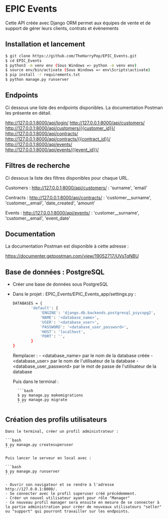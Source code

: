 # EPIC Events

Cette API créée avec Django ORM permet aux équipes de vente et de support de gérer leurs clients, contrats et évènements

## Installation et lancement

```bash
$ git clone https://github.com/TheHarryPop/EPIC_Events.git
$ cd EPIC_Events
$ python3 -m venv env (Sous Windows => python -m venv env)
$ source env/bin/activate (Sous Windows => env\Scripts\activate)
$ pip install -r requirements.txt
$ python manage.py runserver
```

## Endpoints

Ci dessous une liste des endpoints disponibles. La documentation Postman les présente en détail.

http://127.0.0.1:8000/api/login/
http://127.0.0.1:8000/api/customers/
http://127.0.0.1:8000/api/customers/{{customer_id}}/
http://127.0.0.1:8000/api/contracts/
http://127.0.0.1:8000/api/contracts/{{contract_id}}/
http://127.0.0.1:8000/api/events/
http://127.0.0.1:8000/api/events/{{event_id}}/

## Filtres de recherche

Ci dessous la liste des filtres disponibles pour chaque URL.

Customers :
	http://127.0.0.1:8000/api/customers/ : 'surname', 'email'

Contracts :
	http://127.0.0.1:8000/api/contracts/ : 'customer__surname', 'customer__email', 'date_created', 'amount'

Events :
	http://127.0.0.1:8000/api/events/ : 'customer__surname', 'customer__email', 'event_date'

## Documentation

La documentation Postman est disponible à cette adresse :

https://documenter.getpostman.com/view/19052717/UVsTqNBU

## Base de données : PostgreSQL

- Créer une base de données sous PostgreSQL

- Dans le projet : EPIC_Events/EPIC_Events_app/settings.py :
	
	```bash
	DATABASES = {
    		'default': {
        		'ENGINE': 'django.db.backends.postgresql_psycopg2',
        		'NAME': '<database_name>',
        		'USER': '<database_user>',
        		'PASSWORD': '<database_user_password>',
        		'HOST': 'localhost',
        		'PORT': '',
    		}
	}
	```
	
	Remplacer :
		- <database_name> par le nom de la database créée
		- <database_user> par le nom de l'utilisateur de la database
		- <database_user_password> par le mot de passe de l'utilisateur de la database

	Puis dans le terminal :
		
		```bash
		$ py manage.py makemigrations
		$ py manage.py migrate
		```

## Création des profils utilisateurs
	
	Dans le terminal, créer un profil administrateur :

	```bash
	$ py manage.py createsuperuser
	```
	
	Puis lancer le serveur en local avec :
	
	```bash
	$ py manage.py runserver
	```

	- Ouvrir son navigateur et se rendre à l'adresse http://127.0.0.1:8000/. 
	- Se connecter avec le profil superuser créé précédemment.
	- Créer un nouvel utilisateur ayant pour rôle "Manager"
	- Ce nouveau profil manager sera ensuite en mesure de se connecter à la partie administration pour créer de nouveaux utilisateurs "seller" ou "support" qui pourront travailler sur les endpoints.
